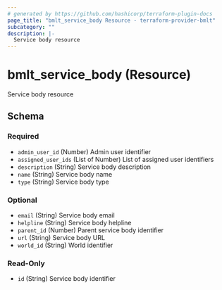 ```yaml
---
# generated by https://github.com/hashicorp/terraform-plugin-docs
page_title: "bmlt_service_body Resource - terraform-provider-bmlt"
subcategory: ""
description: |-
  Service body resource
---
```


# bmlt_service_body (Resource)

Service body resource



<!-- schema generated by tfplugindocs -->
## Schema

### Required

- `admin_user_id` (Number) Admin user identifier
- `assigned_user_ids` (List of Number) List of assigned user identifiers
- `description` (String) Service body description
- `name` (String) Service body name
- `type` (String) Service body type

### Optional

- `email` (String) Service body email
- `helpline` (String) Service body helpline
- `parent_id` (Number) Parent service body identifier
- `url` (String) Service body URL
- `world_id` (String) World identifier

### Read-Only

- `id` (String) Service body identifier
